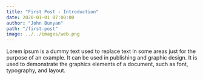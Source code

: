 ```yaml
---
title: "First Post - Introduction"
date: 2020-01-01 07:00:00
author: "John Bunyan"
path: "/first-post"
image: ../../images/web.png
---
```


Lorem ipsum is a dummy text used to replace text in some areas just for the purpose of an example. It can be used in publishing and graphic design. It is used to demonstrate the graphics elements of a document, such as font, typography, and layout.
